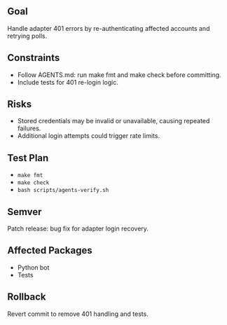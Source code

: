 ## Goal
Handle adapter 401 errors by re-authenticating affected accounts and retrying polls.

## Constraints
- Follow AGENTS.md: run make fmt and make check before committing.
- Include tests for 401 re-login logic.

## Risks
- Stored credentials may be invalid or unavailable, causing repeated failures.
- Additional login attempts could trigger rate limits.

## Test Plan
- `make fmt`
- `make check`
- `bash scripts/agents-verify.sh`

## Semver
Patch release: bug fix for adapter login recovery.

## Affected Packages
- Python bot
- Tests

## Rollback
Revert commit to remove 401 handling and tests.
